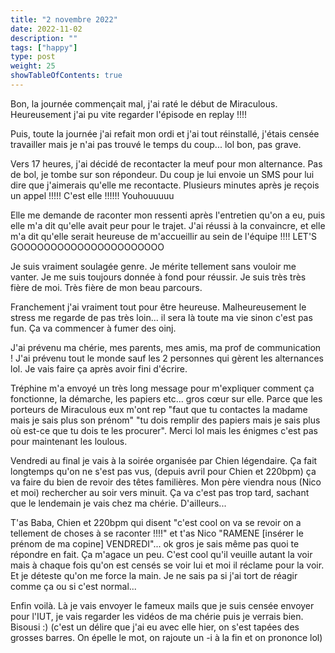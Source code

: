 ```yaml
---
title: "2 novembre 2022"
date: 2022-11-02
description: ""
tags: ["happy"]
type: post
weight: 25
showTableOfContents: true
---
```


Bon, la journée commençait mal, j'ai raté le début de Miraculous. Heureusement j'ai pu vite regarder l'épisode en replay !!!!

Puis, toute la journée j'ai refait mon ordi et j'ai tout réinstallé, j'étais censée travailler mais je n'ai pas trouvé le temps du coup... lol bon, pas grave.

Vers 17 heures, j'ai décidé de recontacter la meuf pour mon alternance. Pas de bol, je tombe sur son répondeur. Du coup je lui envoie un SMS pour lui dire que j'aimerais qu'elle me recontacte. Plusieurs minutes après je reçois un appel !!!!! C'est elle !!!!!! Youhouuuuu

Elle me demande de raconter mon ressenti après l'entretien qu'on a eu, puis elle m'a dit qu'elle avait peur pour le trajet. J'ai réussi à la convaincre, et elle m'a dit qu'elle serait heureuse de m'accueillir au sein de l'équipe !!!! LET'S GOOOOOOOOOOOOOOOOOOOOOO

Je suis vraiment soulagée genre. Je mérite tellement sans vouloir me vanter. Je me suis toujours donnée à fond pour réussir. Je suis très très fière de moi. Très fière de mon beau parcours.

Franchement j'ai vraiment tout pour être heureuse. Malheureusement le stress me regarde de pas très loin... il sera là toute ma vie sinon c'est pas fun. Ça va commencer à fumer des oinj.

J'ai prévenu ma chérie, mes parents, mes amis, ma prof de communication ! J'ai prévenu tout le monde sauf les 2 personnes qui gèrent les alternances lol. Je vais faire ça après avoir fini d'écrire.

Tréphine m'a envoyé un très long message pour m'expliquer comment ça fonctionne, la démarche, les papiers etc... gros cœur sur elle. Parce que les porteurs de Miraculous eux m'ont rep "faut que tu contactes la madame mais je sais plus son prénom" "tu dois remplir des papiers mais je sais plus où est-ce que tu dois te les procurer". Merci lol mais les énigmes c'est pas pour maintenant les loulous.

Vendredi au final je vais à la soirée organisée par Chien légendaire. Ça fait longtemps qu'on ne s'est pas vus, (depuis avril pour Chien et 220bpm) ça va faire du bien de revoir des têtes familières. Mon père viendra nous (Nico et moi) rechercher au soir vers minuit. Ça va c'est pas trop tard, sachant que le lendemain je vais chez ma chérie. D'ailleurs...

T'as Baba, Chien et 220bpm qui disent "c'est cool on va se revoir on a tellement de choses à se raconter !!!!" et t'as Nico "RAMENE [insérer le prénom de ma copine] VENDREDI"... ok gros je sais même pas quoi te répondre en fait. Ça m'agace un peu. C'est cool qu'il veuille autant la voir mais à chaque fois qu'on est censés se voir lui et moi il réclame pour la voir. Et je déteste qu'on me force la main. Je ne sais pa si j'ai tort de réagir comme ça ou si c'est normal...

Enfin voilà. Là je vais envoyer le fameux mails que je suis censée envoyer pour l'IUT, je vais regarder les vidéos de ma chérie puis je verrais bien. Bisousi :) (c'est un délire que j'ai eu avec elle hier, on s'est tapées des grosses barres. On épelle le mot, on rajoute un -i à la fin et on prononce lol)